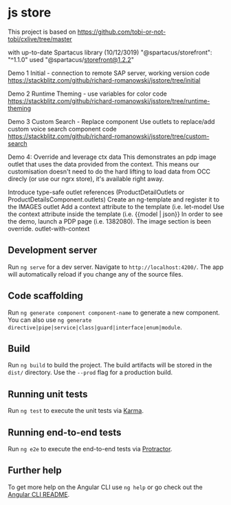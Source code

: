 # js store


This project is based on 
https://github.com/tobi-or-not-tobi/cxlive/tree/master

with up-to-date Spartacus library (10/12/3019)
"@spartacus/storefront": "^1.1.0"
used "@spartacus/storefront@1.2.2"


Demo 1
Initial - connection to remote SAP server, working version 
code https://stackblitz.com/github/richard-romanowski/jsstore/tree/initial


Demo 2
Runtime Theming - use variables for color 
code https://stackblitz.com/github/richard-romanowski/jsstore/tree/runtime-theming

Demo 3
Custom Search - Replace component
Use outlets to replace/add custom voice search component
code https://stackblitz.com/github/richard-romanowski/jsstore/tree/custom-search


Demo 4: Override and leverage ctx data
This demonstrates an pdp image outlet that uses the data provided from the context. This means our customisation doesn't need to do the hard lifting to load data from OCC direcly (or use our ngrx store), it's available right away.

Introduce type-safe outlet references (ProductDetailOutlets or ProductDetailsComponent.outlets)
Create an ng-template and register it to the IMAGES outlet
Add a context attribute to the template (i.e. let-model
Use the context attribute inside the template (i.e. {{model | json}}
In order to see the demo, launch a PDP page (i.e. 1382080). The image section is been override.
outlet-with-context


## Development server

Run `ng serve` for a dev server. Navigate to `http://localhost:4200/`. The app will automatically reload if you change any of the source files.

## Code scaffolding

Run `ng generate component component-name` to generate a new component. You can also use `ng generate directive|pipe|service|class|guard|interface|enum|module`.

## Build

Run `ng build` to build the project. The build artifacts will be stored in the `dist/` directory. Use the `--prod` flag for a production build.

## Running unit tests

Run `ng test` to execute the unit tests via [Karma](https://karma-runner.github.io).

## Running end-to-end tests

Run `ng e2e` to execute the end-to-end tests via [Protractor](http://www.protractortest.org/).

## Further help

To get more help on the Angular CLI use `ng help` or go check out the [Angular CLI README](https://github.com/angular/angular-cli/blob/master/README.md).
